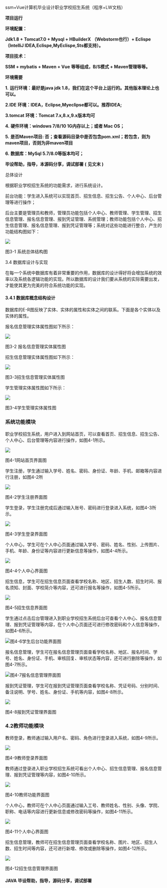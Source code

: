 ssm+Vue计算机毕业设计职业学校招生系统（程序+LW文档）

**项目运行**

**环境配置：**

**Jdk1.8 + Tomcat7.0 + Mysql + HBuilderX** **（Webstorm也行）+ Eclispe（IntelliJ
IDEA,Eclispe,MyEclispe,Sts都支持）。**

**项目技术：**

**SSM + mybatis + Maven + Vue** **等等组成，B/S模式 + Maven管理等等。**

**环境需要**

**1.** **运行环境：最好是java jdk 1.8，我们在这个平台上运行的。其他版本理论上也可以。**

**2.IDE** **环境：IDEA，Eclipse,Myeclipse都可以。推荐IDEA;**

**3.tomcat** **环境：Tomcat 7.x,8.x,9.x版本均可**

**4.** **硬件环境：windows 7/8/10 1G内存以上；或者 Mac OS；**

**5.** **是否Maven项目: 否；查看源码目录中是否包含pom.xml；若包含，则为maven项目，否则为非maven项目**

**6.** **数据库：MySql 5.7/8.0等版本均可；**

**毕设帮助，指导，本源码分享，调试部署** **(** **见文末** **)**

总体设计

根据职业学校招生系统的功能需求，进行系统设计。

前台功能：学生进入系统可以实现首页、招生信息、招生公告、个人中心、后台管理等进行操作；

后台主要是管理员和教师，管理员功能包括个人中心、教师管理、学生管理、招生信息管理、报名信息管理、报到凭证管理、系统管理；教师功能包括个人中心、招生信息管理、报名信息管理、报到凭证管理等；系统对这些功能进行整合，产生的功能结构图如下：

![](./res/56c7d863013c4ccaa8a5d010a8e90574.png)

图3-1 系统总体结构图

3.4 数据库设计与实现

在每一个系统中数据库有着非常重要的作用，数据库的设计得好将会增加系统的效率以及系统各逻辑功能的实现。所以数据库的设计我们要从系统的实际需要出发，才能使其更为完美的符合系统功能的实现。

#### 3.4.1 数据库概念结构设计

数据库的E-R图反映了实体、实体的属性和实体之间的联系。下面是各个实体以及实体的属性。

报名信息管理实体属性图如下所示：

![](./res/de69fb3d9e4d430f90f302bf8853bfa2.png)

图3-2 报名信息管理实体属性图

招生信息管理实体属性图如下所示：

![](./res/25c45321787d4d07832b1a2a13838be6.png)

图3-3招生信息管理实体属性图

学生管理实体属性图如下所示：

![](./res/f7447962f0b34643a0648d3e6ca9427e.png)

图3-4学生管理实体属性图

### 系统功能模块

职业学校招生系统，用户进入到网站首页，可以查看首页、招生信息、招生公告、个人中心、后台管理等内容进行操作，如图4-1所示。

![](./res/defff084d6b94041b6934cbc65eb6aca.png)

图4-1网站首页界面图

学生注册，学生通过输入学号、姓名、密码、身份证、年龄、手机、邮箱等内容进行注册，如图4-2所

![](./res/f64af5c9e73b41c59f2e0159aadb01a4.png)

图4-2学生注册界面图

学生登录，学生注册完成后通过输入账号、密码进行登录进入系统，如图4-3所示。

![](./res/eda121eb6caf427bbf11214fb6305a5c.png)

图4-3学生登录界面图

个人中心，学生可在个人中心页面通过输入学号、密码、姓名、性别、上传图片、手机、年龄、身份证等内容进行更新信息等操作，如图4-4所示。

![](./res/ed27099d92d94d11a03157ee1f9e5d96.png)

图4-4个人中心界面图

招生信息，学生可在招生信息页面查看学校名称、地区、招生人数、招生时间、报名须知、封面、学校简介等内容，还可进行报名等操作，如图4-5所示。

![](./res/55bb0a926e384690b0b64083eaa52883.png)

图4-5招生信息界面图

学生通过点击后台管理进入到职业学校招生系统后台可查看个人中心、报名信息管理、报到凭证管理等内容，在个人中心页面还可进行修改密码和个人信息等操作，如图4-6所示。

![](./res/ce04046149594e429de13ce1c38cd0de.png)图4-6学生后台功能界面图

报名信息管理，学生可在报名信息管理页面查看学校名称、地区、报名时间、学号、姓名、身份证、手机、审核回复、审核状态等内容，还可进行删除等操作，如图4-7所示。

![](./res/bc573bdbccca41e38ed78d2cc1aa5843.png)图4-7报名信息管理界面图

报到凭证管理，学生可在报到凭证管理页面查看学校名称、凭证号码、分别时间、备注说明、学号、姓名、身份证、手机等内容，如图4-8所示。

![](./res/1fcab3a2cc1c44649538a26b43a475ee.png)

图4-8报到凭证管理界面图

### 4.2教师功能模块

教师登录，教师通过输入用户名、密码、角色进行登录进入系统，如图4-9所示。

![](./res/a95c96a89e274454b277dda135f1f72e.png)

图4-9教师登录界面图

教师通过登录进入职业学校招生系统可看出个人中心、招生信息管理、报名信息管理、报到凭证管理等内容，如图4-10所示。

![](./res/7ed20f9e49a44602845bc1c59ef440c5.png)

图4-10教师功能界面图

个人中心，教师可在个人中心页面通过输入工号、教师姓名、性别、头像、学院、职称、电话等内容进行更新信息或修改密码等操作，如图4-11所示。

![](./res/dfde5fee727345e98c5802715c2f6a05.png)

图4-11个人中心界面图

招生信息管理，教师可在招生信息管理页面查看学校名称、图片、地区、招生人数、招生时间等内容，还可进行新增、修改或删除等操作，如图4-12所示。

![](./res/a84497cc54db491b9eb681c24cbc8b36.png)

图4-12招生信息管理界面图

#### **JAVA** **毕设帮助，指导，源码分享，调试部署**

